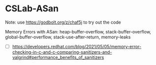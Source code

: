 # CSLab-ASan

Note: use https://godbolt.org/z/chaf5j to try out the code

Memory Errors with ASan: heap-buffer-overflow, stack-buffer-overflow, global-buffer-overflow, stack-use-after-return, memory-leaks

- [ ] https://developers.redhat.com/blog/2021/05/05/memory-error-checking-in-c-and-c-comparing-sanitizers-and-valgrind#performance_benefits_of_sanitizers
